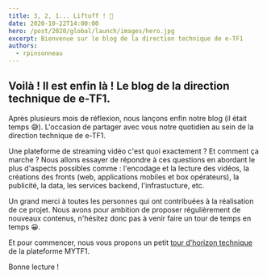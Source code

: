 ```yaml
---
title: 3, 2, 1... Liftoff ! 🚀
date: 2020-10-22T14:00:00
hero: /post/2020/global/launch/images/hero.jpg
excerpt: Bienvenue sur le blog de la direction technique de e-TF1
authors:
  - rpinsonneau
---
```


## Voilà ! Il est enfin là ! Le blog de la direction technique de e-TF1. 
Après plusieurs mois de réflexion, nous lançons enfin notre blog (il était temps 😅). L'occasion de partager avec vous notre quotidien au sein de la direction technique de e-TF1.

Une plateforme de streaming vidéo c'est quoi exactement ? Et comment ça marche ? Nous allons essayer de répondre à ces questions en abordant le plus d'aspects possibles comme : l'encodage et la lecture des vidéos, la créations des fronts (web, applications mobiles et box opérateurs), la publicité, la data, les services backend, l'infrastucture, etc.

Un grand merci à toutes les personnes qui ont contribuées à la réalisation de ce projet. Nous avons pour ambition de proposer régulièrement de nouveaux contenus, n'hésitez donc pas à venir faire un tour de temps en temps 😀.

Et pour commencer, nous vous propons un petit [tour d'horizon technique](/post/2020/architecture/presentation/) de la plateforme MYTF1.

Bonne lecture !